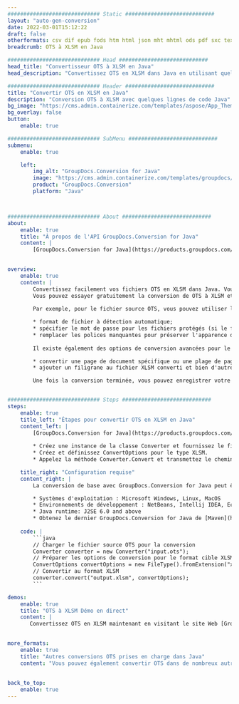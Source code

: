 ```yaml
---
############################# Static ############################
layout: "auto-gen-conversion"
date: 2022-03-01T15:12:22
draft: false
otherformats: csv dif epub fods htm html json mht mhtml ods pdf sxc tex tsv xlam xls xlsb xlsm xlsx xlt xltm xltx xml xps
breadcrumb: OTS à XLSM en Java

############################# Head ############################
head_title: "Convertisseur OTS à XLSM en Java"
head_description: "Convertissez OTS en XLSM dans Java en utilisant quelques lignes de code. Utilisez l'API de conversion de documents GroupDocs pour convertir plus de 160 formats de fichiers."

############################# Header ############################
title: "Convertir OTS en XLSM en Java"
description: "Conversion OTS à XLSM avec quelques lignes de code Java"
bg_image: "https://cms.admin.containerize.com/templates/aspose/App_Themes/V3/images/bg/header1.png"
bg_overlay: false
button:
    enable: true

############################# SubMenu ############################
submenu:
    enable: true

    left:
        img_alt: "GroupDocs.Conversion for Java"
        image: "https://cms.admin.containerize.com/templates/groupdocs/images/product-logos/90x90-noborder/groupdocs-conversion-java.png"
        product: "GroupDocs.Conversion"
        platform: "Java"



############################# About ############################
about:
    enable: true
    title: "À propos de l'API GroupDocs.Conversion for Java"
    content: |
        [GroupDocs.Conversion for Java](https://products.groupdocs.com/conversion/java/) peut être utilisé pour convertir Microsoft Word, Excel, PowerPoint, PDF, Visio et d'autres formats. GroupDocs.Conversion est une API autonome adaptée aux systèmes back-end et internes nécessitant des performances élevées. Il ne dépend d'aucun logiciel tel que Microsoft ou Open Office.
    

overview:
    enable: true
    content: |
        Convertissez facilement vos fichiers OTS en XLSM dans Java. Vous pouvez utiliser seulement quelques lignes de code Java dans n'importe quelle plate-forme de votre choix comme - Windows, Linux, macOS.
        Vous pouvez essayer gratuitement la conversion de OTS à XLSM et évaluer la qualité des résultats de conversion. En plus des scénarios de conversion de fichiers simples, vous pouvez essayer des options plus avancées pour charger le fichier source OTS et pour enregistrer le résultat de sortie XLSM. 
        
        Par exemple, pour le fichier source OTS, vous pouvez utiliser les options de chargement suivantes :

        * format de fichier à détection automatique;
        * spécifier le mot de passe pour les fichiers protégés (si le format de fichier le prend en charge);
        * remplacer les polices manquantes pour préserver l'apparence du document.
        
        Il existe également des options de conversion avancées pour le fichier XLSM :

        * convertir une page de document spécifique ou une plage de pages;
        * ajouter un filigrane au fichier XLSM converti et bien d'autres.

        Une fois la conversion terminée, vous pouvez enregistrer votre fichier XLSM dans le chemin du fichier local ou dans tout stockage tiers tel que FTP, Amazon S3, Google Drive, Dropbox, etc. Veuillez noter - pour convertir OTS en XLSM aucun logiciel supplémentaire n'est nécessaire - comme MS Office, Open Office, Adobe Acrobat Reader, etc.


############################# Steps ############################
steps:
    enable: true
    title_left: "Étapes pour convertir OTS en XLSM en Java"
    content_left: |
        [GroupDocs.Conversion for Java](https://products.groupdocs.com/conversion/java/) permet aux développeurs de convertir facilement un fichier OTS en XLSM avec quelques lignes de code.
        
        * Créez une instance de la classe Converter et fournissez le fichier OTS avec le chemin complet
        * Créez et définissez ConvertOptions pour le type XLSM.
        * Appelez la méthode Converter.Convert et transmettez le chemin complet et le format (XLSM) en tant que paramètre

    title_right: "Configuration requise"
    content_right: |
        La conversion de base avec GroupDocs.Conversion for Java peut être effectuée en quelques étapes simples. Nos API sont prises en charge sur toutes les principales plates-formes et systèmes d'exploitation. Avant d'exécuter le code ci-dessous, assurez-vous que les prérequis suivants sont installés sur votre système.

        * Systèmes d'exploitation : Microsoft Windows, Linux, MacOS
        * Environnements de développement : NetBeans, Intellij IDEA, Eclipse, etc.
        * Java runtime: J2SE 6.0 and above
        * Obtenez le dernier GroupDocs.Conversion for Java de [Maven](https://repository.groupdocs.com/webapp/#/artifacts/browse/tree/General/repo/com/groupdocs/groupdocs-conversion)
         
    code: |
        ```java    
        // Charger le fichier source OTS pour la conversion
        Converter converter = new Converter("input.ots");
        // Préparer les options de conversion pour le format cible XLSM
        ConvertOptions convertOptions = new FileType().fromExtension("xlsm").getConvertOptions();
        // Convertir au format XLSM
        converter.convert("output.xlsm", convertOptions);
        ```

demos:
    enable: true
    title: "OTS à XLSM Démo en direct"
    content: |
       Convertissez OTS en XLSM maintenant en visitant le site Web [GroupDocs.Conversion App](https://products.groupdocs.app/conversion/family). La démo en ligne présente les avantages suivants
          

more_formats:
    enable: true
    title: "Autres conversions OTS prises en charge dans Java"
    content: "Vous pouvez également convertir OTS dans de nombreux autres formats de fichiers. Veuillez consulter la liste ci-dessous."
       
       
back_to_top:
    enable: true
---
```


